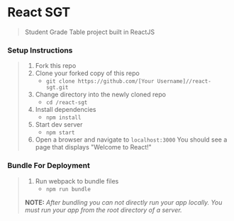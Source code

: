 # React SGT

> Student Grade Table project built in ReactJS

### Setup Instructions

> 1. Fork this repo
> 1. Clone your forked copy of this repo
>    - `git clone https://github.com/[Your Username]//react-sgt.git`
> 1. Change directory into the newly cloned repo
>    - `cd /react-sgt`
> 1. Install dependencies 
>    - `npm install`
> 1. Start dev server
>    - `npm start`
> 1. Open a browser and navigate to `localhost:3000` You should see a page that displays "Welcome to React!"

### Bundle For Deployment

> 1. Run webpack to bundle files
>    - `npm run bundle`
> 
> **NOTE:** *After bundling you can not directly run your app locally. You must run your app from the root directory of a server.*
